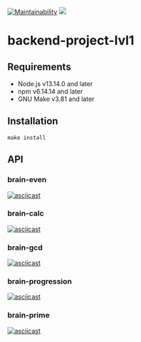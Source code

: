 [![Maintainability](https://api.codeclimate.com/v1/badges/ab873905d980365c2dc2/maintainability)](https://codeclimate.com/github/kirillbogdanov/backend-project-lvl1/maintainability)
![](https://github.com/kirillbogdanov/backend-project-lvl1/workflows/ci/badge.svg)
# backend-project-lvl1

## Requirements
- Node.js v13.14.0 and later
- npm v6.14.14 and later
- GNU Make v3.81 and later

## Installation
    make install

## API
### brain-even
[![asciicast](https://asciinema.org/a/UdlnOZGXqYF1YmIIDICgJQwzp.png)](https://asciinema.org/a/UdlnOZGXqYF1YmIIDICgJQwzp)
### brain-calc
[![asciicast](https://asciinema.org/a/sh7K0DD6Ey6xc1eMavWIigyzF.png)](https://asciinema.org/a/sh7K0DD6Ey6xc1eMavWIigyzF)
### brain-gcd
[![asciicast](https://asciinema.org/a/hxEghlThr8OFkCVKkUDVEOCv6.png)](https://asciinema.org/a/hxEghlThr8OFkCVKkUDVEOCv6)
### brain-progression
[![asciicast](https://asciinema.org/a/u7MLUlDmBQSDUQsYwV5JULB0a.png)](https://asciinema.org/a/u7MLUlDmBQSDUQsYwV5JULB0a)
### brain-prime
[![asciicast](https://asciinema.org/a/SSNHCWcnmQhSBN5SUbhWu8F7D.png)](https://asciinema.org/a/SSNHCWcnmQhSBN5SUbhWu8F7D)
